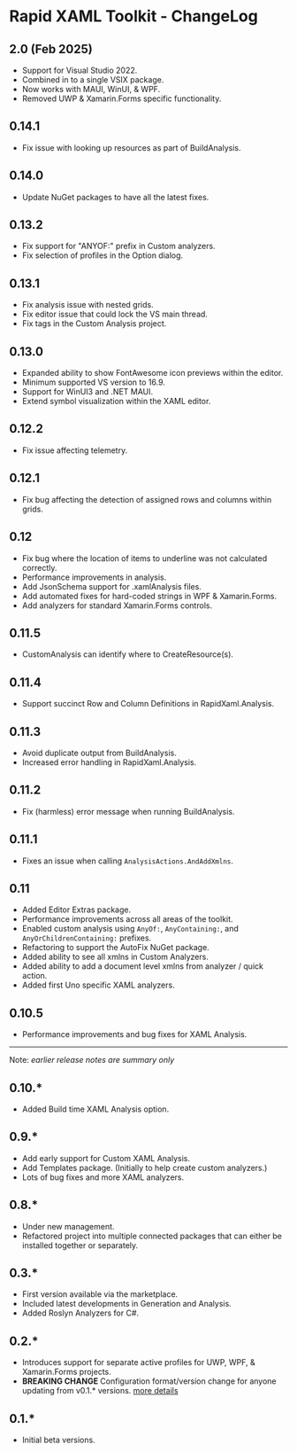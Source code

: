 ﻿# Rapid XAML Toolkit - ChangeLog

## 2.0 (Feb 2025)

- Support for Visual Studio 2022.
- Combined in to a single VSIX package.
- Now works with MAUI, WinUI, & WPF.
- Removed UWP & Xamarin.Forms specific functionality.

## 0.14.1

- Fix issue with looking up resources as part of BuildAnalysis.

## 0.14.0

- Update NuGet packages to have all the latest fixes.

## 0.13.2

- Fix support for "ANYOF:" prefix in Custom analyzers.
- Fix selection of profiles in the Option dialog.

## 0.13.1

- Fix analysis issue with nested grids.
- Fix editor issue that could lock the VS main thread.
- Fix tags in the Custom Analysis project.

## 0.13.0

- Expanded ability to show FontAwesome icon previews within the editor.
- Minimum supported VS version to 16.9.
- Support for WinUI3 and .NET MAUI.
- Extend symbol visualization within the XAML editor.

## 0.12.2

- Fix issue affecting telemetry.

## 0.12.1

- Fix bug affecting the detection of assigned rows and columns within grids.

## 0.12

- Fix bug where the location of items to underline was not calculated correctly.
- Performance improvements in analysis.
- Add JsonSchema support for .xamlAnalysis files.
- Add automated fixes for hard-coded strings in WPF & Xamarin.Forms.
- Add analyzers for standard Xamarin.Forms controls.

## 0.11.5

- CustomAnalysis can identify where to CreateResource(s).

## 0.11.4

- Support succinct Row and Column Definitions in RapidXaml.Analysis.

## 0.11.3

- Avoid duplicate output from BuildAnalysis.
- Increased error handling in RapidXaml.Analysis.

## 0.11.2

- Fix (harmless) error message when running BuildAnalysis.

## 0.11.1

- Fixes an issue when calling `AnalysisActions.AndAddXmlns`.

## 0.11

- Added Editor Extras package.
- Performance improvements across all areas of the toolkit.
- Enabled custom analysis using `AnyOf:`, `AnyContaining:`, and `AnyOrChildrenContaining:` prefixes.
- Refactoring to support the AutoFix NuGet package.
- Added ability to see all xmlns in Custom Analyzers.
- Added ability to add a document level xmlns from analyzer / quick action.
- Added first Uno specific XAML analyzers.

## 0.10.5

- Performance improvements and bug fixes for XAML Analysis.

---

Note: _earlier release notes are summary only_

## 0.10.*

- Added Build time XAML Analysis option.

## 0.9.*

- Add early support for Custom XAML Analysis.
- Add Templates package. (Initially to help create custom analyzers.)
- Lots of bug fixes and more XAML analyzers.

## 0.8.*

- Under new management.
- Refactored project into multiple connected packages that can either be installed together or separately.

## 0.3.*

- First version available via the marketplace.
- Included latest developments in Generation and Analysis.
- Added Roslyn Analyzers for C#.

## 0.2.*

- Introduces support for separate active profiles for UWP, WPF, & Xamarin.Forms projects.
- **BREAKING CHANGE** Configuration format/version change for anyone updating from v0.1.* versions. [more details](https://github.com/microsoft/Rapid-XAML-Toolkit/issues/224)

## 0.1.*

- Initial beta versions.
